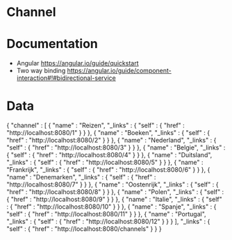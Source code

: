 # Channel

# Documentation
- Angular https://angular.io/guide/quickstart
- Two way binding https://angular.io/guide/component-interaction#!#bidirectional-service

# Data

{
  "channel" : [ {
    "name" : "Reizen",
    "_links" : {
      "self" : {
        "href" : "http://localhost:8080/1"
      }
    }
  }, {
    "name" : "Boeken",
    "_links" : {
      "self" : {
        "href" : "http://localhost:8080/2"
      }
    }
  }, {
    "name" : "Nederland",
    "_links" : {
      "self" : {
        "href" : "http://localhost:8080/3"
      }
    }
  }, {
    "name" : "Belgie",
    "_links" : {
      "self" : {
        "href" : "http://localhost:8080/4"
      }
    }
  }, {
    "name" : "Duitsland",
    "_links" : {
      "self" : {
        "href" : "http://localhost:8080/5"
      }
    }
  }, {
    "name" : "Frankrijk",
    "_links" : {
      "self" : {
        "href" : "http://localhost:8080/6"
      }
    }
  }, {
    "name" : "Denemarken",
    "_links" : {
      "self" : {
        "href" : "http://localhost:8080/7"
      }
    }
  }, {
    "name" : "Oostenrijk",
    "_links" : {
      "self" : {
        "href" : "http://localhost:8080/8"
      }
    }
  }, {
    "name" : "Polen",
    "_links" : {
      "self" : {
        "href" : "http://localhost:8080/9"
      }
    }
  }, {
    "name" : "Italie",
    "_links" : {
      "self" : {
        "href" : "http://localhost:8080/10"
      }
    }
  }, {
    "name" : "Spanje",
    "_links" : {
      "self" : {
        "href" : "http://localhost:8080/11"
      }
    }
  }, {
    "name" : "Portugal",
    "_links" : {
      "self" : {
        "href" : "http://localhost:8080/12"
      }
    }
  } ],
  "_links" : {
    "self" : {
      "href" : "http://localhost:8080/channels"
    }
  }
}